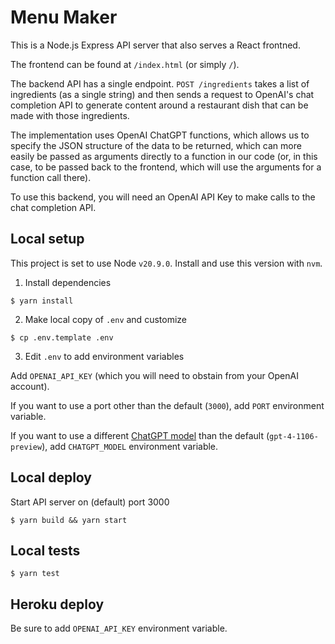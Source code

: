 # Menu Maker

This is a Node.js Express API server that also serves a React frontned.

The frontend can be found at `/index.html` (or simply `/`).

The backend API has a single endpoint. `POST /ingredients` takes a list of ingredients (as a single string) and then sends a request to OpenAI's chat completion API to generate content around a restaurant dish that can be made with those ingredients.

The implementation uses OpenAI ChatGPT functions, which allows us to specify the JSON structure of the data to be returned, which can more easily be passed as arguments directly to a function in our code (or, in this case, to be passed back to the frontend, which will use the arguments for a function call there).

To use this backend, you will need an OpenAI API Key to make calls to the chat completion API.

## Local setup

This project is set to use Node `v20.9.0`. Install and use this version with `nvm`.

1. Install dependencies
```
$ yarn install
```

2. Make local copy of `.env` and customize
```
$ cp .env.template .env
```

3. Edit `.env` to add environment variables

Add `OPENAI_API_KEY` (which you will need to obstain from your OpenAI account).

If you want to use a port other than the default (`3000`), add `PORT` environment variable.

If you want to use a different [ChatGPT model](https://platform.openai.com/docs/models/overview) than the default (`gpt-4-1106-preview`), add `CHATGPT_MODEL` environment variable.

## Local deploy

Start API server on (default) port 3000

```
$ yarn build && yarn start
```

## Local tests

```
$ yarn test
```

## Heroku deploy

Be sure to add `OPENAI_API_KEY` environment variable.
